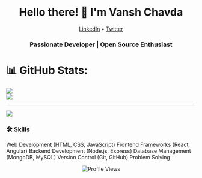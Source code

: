 
<link rel="stylesheet" href="https://cdnjs.cloudflare.com/ajax/libs/font-awesome/6.0.0-beta3/css/all.min.css">



<h1 align="center">Hello there! 👋 I'm Vansh Chavda</h1>

<p align="center">
  <a href="[https://www.linkedin.com/in/yourusername](https://www.linkedin.com/in/vansh-chavda-15287124a/)"><i class="fab fa-linkedin"></i> LinkedIn</a> •
  <a href="twitter.com/itsvanshchavda    "><i class="fab fa-twitter"></i> Twitter</a>
</p>

<h3 align="center">Passionate Developer | Open Source Enthusiast</h3>

# 📊 GitHub Stats:
![](https://github-readme-streak-stats.herokuapp.com/?user=itsvanshchavda&theme=dark&hide_border=false)<br/>
![](https://github-readme-stats.vercel.app/api/top-langs/?username=itsvanshchavda&theme=dark&hide_border=false&include_all_commits=false&count_private=false&layout=compact)

---
[![](https://visitcount.itsvg.in/api?id=itsvanshchavda&icon=0&color=0)](https://visitcount.itsvg.in)

<!-- Proudly created with GPRM ( https://gprm.itsvg.in ) -->

### 🛠️ Skills

<i class="fab fa-html5"></i> Web Development (HTML, CSS, JavaScript)
  <i class="fab fa-react"></i> Frontend Frameworks (React, Angular)
  <i class="fab fa-node-js"></i> Backend Development (Node.js, Express)
<i class="fas fa-database"></i> Database Management (MongoDB, MySQL)
  <i class="fab fa-git"></i> Version Control (Git, GitHub)
  <i class="fas fa-code"></i> Problem Solving



<p align="center">
  <img src="https://visitor-badge.laobi.icu/badge?page_id=yourusername.yourusername" alt="Profile Views">
</p>
